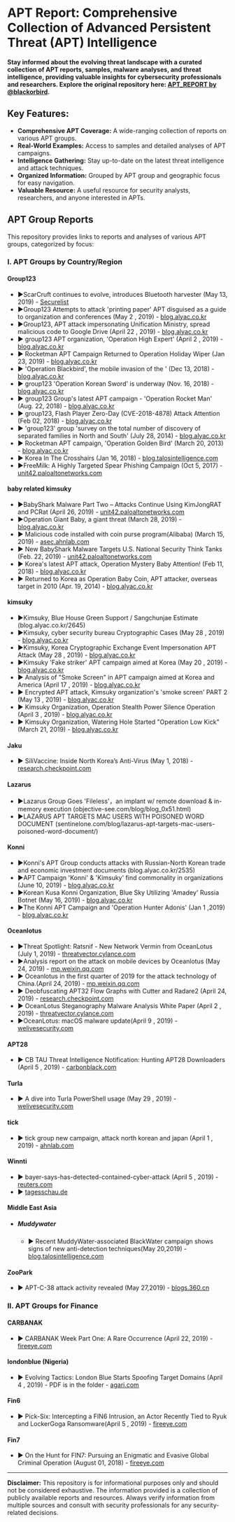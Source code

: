 # APT Report: Comprehensive Collection of Advanced Persistent Threat (APT) Intelligence 

**Stay informed about the evolving threat landscape with a curated collection of APT reports, samples, malware analyses, and threat intelligence, providing valuable insights for cybersecurity professionals and researchers.  Explore the original repository here: [APT_REPORT by @blackorbird](https://github.com/blackorbird/APT_REPORT).**

## Key Features:

*   **Comprehensive APT Coverage:**  A wide-ranging collection of reports on various APT groups.
*   **Real-World Examples:**  Access to samples and detailed analyses of APT campaigns.
*   **Intelligence Gathering:**  Stay up-to-date on the latest threat intelligence and attack techniques.
*   **Organized Information:** Grouped by APT group and geographic focus for easy navigation.
*   **Valuable Resource:** A useful resource for security analysts, researchers, and anyone interested in APTs.

## APT Group Reports

This repository provides links to reports and analyses of various APT groups, categorized by focus:

### **I. APT Groups by Country/Region**

#### Group123
*   ▶ScarCruft continues to evolve, introduces Bluetooth harvester (May 13, 2019) - [Securelist](https://securelist.com/scarcruft-continues-to-evolve-introduces-bluetooth-harvester/90729/)
*   ▶Group123 Attempts to attack 'printing paper' APT disguised as a guide to organization and conferences (May 2 , 2019) - [blog.alyac.co.kr](https://blog.alyac.co.kr/2287)
*   ▶Group123, APT attack impersonating Unification Ministry, spread malicious code to Google Drive (April 22 , 2019) - [blog.alyac.co.kr](https://blog.alyac.co.kr/2268)
*   ▶ group123 APT organization, 'Operation High Expert' (April 2 , 2019) - [blog.alyac.co.kr](https://blog.alyac.co.kr/2226)
*   ▶ Rocketman APT Campaign Returned to Operation Holiday Wiper (Jan 23, 2019) - [blog.alyac.co.kr](https://blog.alyac.co.kr/2089)
*   ▶ 'Operation Blackbird', the mobile invasion of the ' (Dec 13, 2018) - [blog.alyac.co.kr](https://blog.alyac.co.kr/2035)
*   ▶ group123 'Operation Korean Sword' is underway (Nov. 16, 2018) - [blog.alyac.co.kr](https://blog.alyac.co.kr/1985)
*   ▶ group123 Group's latest APT campaign - 'Operation Rocket Man' (Aug. 22, 2018) - [blog.alyac.co.kr](https://blog.alyac.co.kr/1853)
*   ▶ group123, Flash Player Zero-Day (CVE-2018-4878) Attack Attention (Feb 02, 2018) - [blog.alyac.co.kr](https://blog.alyac.co.kr/1521)
*   ▶ 'group123' group 'survey on the total number of discovery of separated families in North and South' (July 28, 2014) - [blog.alyac.co.kr](https://blog.alyac.co.kr/1767)
*   ▶ Rocketman APT campaign, 'Operation Golden Bird' (March 20, 2013) - [blog.alyac.co.kr](https://blog.alyac.co.kr/2205)
*   ▶ Korea In The Crosshairs (Jan 16, 2018) - [blog.talosintelligence.com](https://blog.talosintelligence.com/2018/01/korea-in-crosshairs.html)
*   ▶FreeMilk: A Highly Targeted Spear Phishing Campaign (Oct 5, 2017) - [unit42.paloaltonetworks.com](https://unit42.paloaltonetworks.com/unit42-freemilk-highly-targeted-spear-phishing-campaign/)

#### baby related kimsuky
*   ▶BabyShark Malware Part Two – Attacks Continue Using KimJongRAT and PCRat (April 26, 2019) - [unit42.paloaltonetworks.com](https://unit42.paloaltonetworks.com/babyshark-malware-part-two-attacks-continue-using-kimjongrat-and-pcrat/)
*   ▶Operation Giant Baby, a giant threat (March 28, 2019) - [blog.alyac.co.kr](https://blog.alyac.co.kr/2223)
*   ▶ Malicious code installed with coin purse program(Alibaba) (March 15, 2019) - [asec.ahnlab.com](https://asec.ahnlab.com/1209)
*   ▶ New BabyShark Malware Targets U.S. National Security Think Tanks (Feb. 22, 2019) - [unit42.paloaltonetworks.com](https://unit42.paloaltonetworks.com/new-babyshark-malware-targets-u-s-national-security-think-tanks/)
*   ▶ Korea's latest APT attack, Operation Mystery Baby Attention! (Feb 11, 2018) - [blog.alyac.co.kr](https://blog.alyac.co.kr/1963)
*   ▶ Returned to Korea as Operation Baby Coin, APT attacker, overseas target in 2010 (Apr. 19, 2014) - [blog.alyac.co.kr](https://blog.alyac.co.kr/1640)

#### kimsuky
*   ▶Kimsuky, Blue House Green Support / Sangchunjae Estimate (blog.alyac.co.kr/2645)
*   ▶Kimsuky, cyber security bureau Cryptographic Cases (May 28 , 2019) - [blog.alyac.co.kr](https://blog.alyac.co.kr/2338)
*   ▶Kimsuky, Korea Cryptographic Exchange Event Impersonation APT Attack (May 28 , 2019) - [blog.alyac.co.kr](https://blog.alyac.co.kr/2336)
*   ▶Kimsuky  'Fake striker' APT campaign aimed at Korea (May 20 , 2019) - [blog.alyac.co.kr](https://blog.alyac.co.kr/2315)
*   ▶ Analysis of "Smoke Screen" in APT campaign aimed at Korea and America (April 17 , 2019) - [blog.alyac.co.kr](https://blog.alyac.co.kr/2243)
*   ▶ Encrypted APT attack, Kimsuky organization's 'smoke screen' PART 2 (May 13 , 2019) - [blog.alyac.co.kr](https://blog.alyac.co.kr/2299)
*   ▶ Kimsuky Organization, Operation Stealth Power Silence Operation (April 3 , 2019) - [blog.alyac.co.kr](https://blog.alyac.co.kr/2234)
*   ▶ Kimsuky Organization, Watering Hole Started "Operation Low Kick"(March 21, 2019) - [blog.alyac.co.kr](https://blog.alyac.co.kr/2209)

#### Jaku
*   ▶ SiliVaccine: Inside North Korea’s Anti-Virus (May 1, 2018) - [research.checkpoint.com](https://research.checkpoint.com/silivaccine-a-look-inside-north-koreas-anti-virus/)

#### Lazarus
*   ▶Lazarus Group Goes 'Fileless'，an implant w/ remote download & in-memory execution (objective-see.com/blog/blog_0x51.html)
*   ▶LAZARUS APT TARGETS MAC USERS WITH POISONED WORD DOCUMENT (sentinelone.com/blog/lazarus-apt-targets-mac-users-poisoned-word-document/)

#### Konni
*   ▶Konni's APT Group conducts attacks with Russian-North Korean trade and economic investment documents (blog.alyac.co.kr/2535)
*   ▶APT Campaign 'Konni' & 'Kimsuky' find commonality in organizations (June 10, 2019) - [blog.alyac.co.kr](https://blog.alyac.co.kr/2347)
*   ▶Korean Kusa Konni Organization, Blue Sky Utilizing 'Amadey' Russia Botnet  (May 16, 2019) - [blog.alyac.co.kr](https://blog.alyac.co.kr/2308)
*   ▶The Konni APT Campaign and 'Operation Hunter Adonis' (Jan 1 ,2019) - [blog.alyac.co.kr](https://blog.alyac.co.kr/2061)

#### Oceanlotus
*   ▶Threat Spotlight: Ratsnif - New Network Vermin from OceanLotus (July 1, 2019) - [threatvector.cylance.com](https://threatvector.cylance.com/en_us/home/threat-spotlight-ratsnif-new-network-vermin-from-oceanlotus.html)
*   ▶Analysis report on the attack on mobile devices by Oceanlotus (May 24, 2019) - [mp.weixin.qq.com](https://mp.weixin.qq.com/s/L-tCvLPOOMhP0ndgdqhkNQ)
*   ▶ Oceanlotus in the first quarter of 2019 for the attack technology of China.(April 24, 2019) - [mp.weixin.qq.com](https://mp.weixin.qq.com/s/xPsEXp2J5IE7wNSMEVC24A)
*   ▶ Deobfuscating APT32 Flow Graphs with Cutter and Radare2 (April 24, 2019) - [research.checkpoint.com](https://research.checkpoint.com/deobfuscating-apt32-flow-graphs-with-cutter-and-radare2/)
*   ▶ OceanLotus Steganography Malware Analysis White Paper (April 2 , 2019) - [threatvector.cylance.com](https://threatvector.cylance.com/en_us/home/report-oceanlotus-apt-group-leveraging-steganography.html)
*   ▶OceanLotus: macOS malware update(April 9 , 2019) - [welivesecurity.com](https://www.welivesecurity.com/2019/04/09/oceanlotus-macos-malware-update/)

#### APT28
*   ▶ CB TAU Threat Intelligence Notification: Hunting APT28 Downloaders  (April 5 , 2019) - [carbonblack.com](https://www.carbonblack.com/2019/04/05/cb-threat-intelligence-notification-hunting-apt28-downloaders/)

#### Turla
*   ▶ A dive into Turla PowerShell usage (May 29 , 2019) - [welivesecurity.com](https://www.welivesecurity.com/2019/05/29/turla-powershell-usage/)

#### tick
*   ▶ tick group new campaign, attack north korean and japan (April 1 , 2019) - [ahnlab.com](https://www.ahnlab.com/kr/site/securityinfo/secunews/secuNewsView.do?curPage=1&menu_dist=2&seq=28186)

#### Winnti
*   ▶ bayer-says-has-detected-contained-cyber-attack (April 5 , 2019) - [reuters.com](https://www.reuters.com/article/us-bayer-cyber/bayer-says-has-detected-contained-cyber-attack-idUSKCN1RG0NN)
*   ▶ [tagesschau.de](https://www.tagesschau.de/inland/hackerangriff-bayer-101.html)

#### Middle East Asia
*   ##### Muddywater
    *   ▶ Recent MuddyWater-associated BlackWater campaign shows signs of new anti-detection techniques(May 20,2019) - [blog.talosintelligence.com](https://blog.talosintelligence.com/2019/05/recent-muddywater-associated-blackwater.html)
#### ZooPark
*   ▶ APT-C-38 attack activity revealed (May 27,2019) - [blogs.360.cn](http://blogs.360.cn/post/analysis-of-APT-C-38.html)

### **II. APT Groups for Finance**

#### CARBANAK
*   ▶ CARBANAK Week Part One: A Rare Occurrence (April 22, 2019) - [fireeye.com](https://www.fireeye.com/blog/threat-research/2019/04/carbanak-week-part-one-a-rare-occurrence.html)

#### londonblue (Nigeria)
*   ▶ Evolving Tactics: London Blue Starts Spoofing Target Domains (April 4 , 2019) - PDF is in the folder - [agari.com](https://www.agari.com/email-security-blog/london-blue-evolving-tactics/)

#### Fin6
*   ▶ Pick-Six: Intercepting a FIN6 Intrusion, an Actor Recently Tied to Ryuk and LockerGoga Ransomware(April 5 , 2019) - [fireeye.com](https://www.fireeye.com/blog/threat-research/2019/04/pick-six-intercepting-a-fin6-intrusion.html)

#### Fin7
*   ▶ On the Hunt for FIN7: Pursuing an Enigmatic and Evasive Global Criminal Operation (August 01, 2018) - [fireeye.com](https://www.fireeye.com/blog/threat-research/2018/08/fin7-pursuing-an-enigmatic-and-evasive-global-criminal-operation.html)

---

**Disclaimer:**  This repository is for informational purposes only and should not be considered exhaustive.  The information provided is a collection of publicly available reports and resources.  Always verify information from multiple sources and consult with security professionals for any security-related decisions.